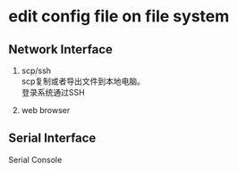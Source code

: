 # edit config file on file system   
  
## Network Interface  
  
1. scp/ssh  
scp复制或者导出文件到本地电脑。  
登录系统通过SSH  
  
  
2. web browser  
  
  
## Serial Interface  
Serial Console  
